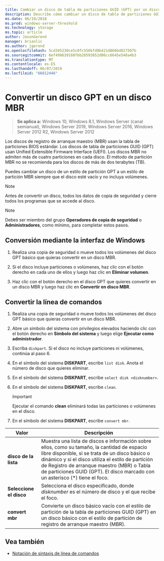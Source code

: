 ```yaml
---
title: Cambiar un disco de tabla de particiones GUID (GPT) por un disco de registro de arranque maestro (MBR)
description: Describe cómo cambiar un disco de tabla de particiones GUID (GPT) por un disco de estilo de partición de registro de arranque maestro (MBR).
ms.date: 06/19/2018
ms.prod: windows-server-threshold
ms.technology: storage
ms.topic: article
author: JasonGerend
manager: brianlic
ms.author: jgerend
ms.openlocfilehash: 5cd345230ce5c0fc556bfd8b421d866bd827507b
ms.sourcegitcommit: 6ef4986391607bb28593852d06cc6645e548a4b3
ms.translationtype: MT
ms.contentlocale: es-ES
ms.lasthandoff: 06/07/2019
ms.locfileid: "66812446"
---
```

# <a name="convert-a-gpt-disk-into-an-mbr-disk"></a>Convertir un disco GPT en un disco MBR

> **Se aplica a:** Windows 10, Windows 8.1, Windows Server (canal semianual), Windows Server 2019, Windows Server 2016, Windows Server 2012 R2, Windows Server 2012

Los discos de registro de arranque maestro (MBR) usan la tabla de particiones BIOS estándar. Los discos de tabla de particiones GUID (GPT) usan Unified Extensible Firmware Interface (UEFI). Los discos MBR no admiten más de cuatro particiones en cada disco. El método de partición MBR no se recomienda para los discos de más de dos terabytes (TB).

Puedes cambiar un disco de un estilo de partición GPT a un estilo de partición MBR siempre que el disco esté vacío y no incluya volúmenes.

> [!NOTE]
> Antes de convertir un disco, todos los datos de copia de seguridad y cierre todos los programas que se accede al disco.

> [!NOTE]
> Debes ser miembro del grupo **Operadores de copia de seguridad** o **Administradores**, como mínimo, para completar estos pasos.

## <a name="converting-using-the-windows-interface"></a>Conversión mediante la interfaz de Windows

1.  Realiza una copia de seguridad o mueve todos los volúmenes del disco GPT básico que quieras convertir en un disco MBR.

2.  Si el disco incluye particiones o volúmenes, haz clic con el botón derecho en cada uno de ellos y luego haz clic en **Eliminar volumen**.

3.  Haz clic con el botón derecho en el disco GPT que quieres convertir en un disco MBR y luego haz clic en **Convertir en disco MBR**.

## <a name="converting-using-a-command-line"></a>Convertir la línea de comandos

1.  Realiza una copia de seguridad o mueve todos los volúmenes del disco GPT básico que quieras convertir en un disco MBR.

2.  Abre un símbolo del sistema con privilegios elevados haciendo clic con el botón derecho en **Símbolo del sistema** y luego elige **Ejecutar como administrador**.

3. Escriba `diskpart`. Si el disco no incluye particiones ni volúmenes, continúa al paso 6.

4.  En el símbolo del sistema **DISKPART**, escribe `list disk`. Anota el número de disco que quieres eliminar.

5.  En el símbolo del sistema **DISKPART**, escribe `select disk <disknumber>`.

6.  En el símbolo del sistema **DISKPART**, escribe `clean`.

    > [!IMPORTANT]
    > Ejecutar el comando **clean** eliminará todas las particiones o volúmenes en el disco.

7.  En el símbolo del sistema **DISKPART**, escribe `convert mbr`.

|                Valor                  |      Descripción   |
| ------------------------------------- | -----------------  |
|  <strong>disco de la lista</strong>  | Muestra una lista de discos e información sobre ellos, como su tamaño, la cantidad de espacio libre disponible, si se trata de un disco básico o dinámico y si el disco utiliza el estilo de partición de Registro de arranque maestro (MBR) o Tabla de particiones GUID (GPT). El disco marcado con un asterisco (\*) tiene el foco. |
| <strong>Seleccione el disco</strong> |                                                                                                          Selecciona el disco especificado, donde <em>disknumber</em> es el número de disco y el que recibe el foco.                                                                                                           |
| <strong>convert mbr</strong> |                                                                               Convierte un disco básico vacío con el estilo de partición de la tabla de particiones GUID (GPT) en un disco básico con el estilo de partición de registro de arranque maestro (MBR).                                                                                |

## <a name="see-also"></a>Vea también

-   [Notación de sintaxis de línea de comandos](https://technet.microsoft.com/library/cc742449(v=ws.11).aspx)